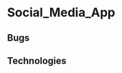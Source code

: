# Social_Media_App

<!--
NPM Packages

Backend ---
[dotenv] = Loads environment variables.
[express] = Is a backend web app framework for building RESTful APIs with Nodejs.
[mongoose] = Helps us connect to mongoDB.
[nodemon] = It simply restarts the nodejs app whenever it sees changes in the file.
[bcrypt] = A library to help you hash passwords.

[helmet] = It helps you secure your express apps by setting various HTTP headers.
[morgan] = HTTP request logger middleware for node.js

Frontend ---
[create-react-app] =
[@material-ui/core] = core material ui
[@material-ui/icons] = gets any icons needed with material-ui

 -->

## Bugs

## Technologies

<!--
MONGODB:
  PROJECT(Social Media App)
  Username(angelsoto)
  Password(nNqwEB8bRfZlYOxv)
 -->
